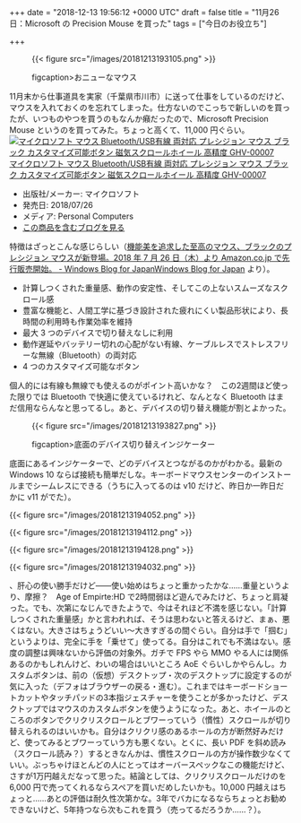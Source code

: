 
+++
date = "2018-12-13 19:56:12 +0000 UTC"
draft = false
title = "11月26日：Microsoft の Precision Mouse を買った"
tags = ["今日のお役立ち"]

+++
<figure class="figure-image figure-image-fotolife" title="おニューなマウス">

{{< figure src="/images/20181213193105.png"  >}}

figcaption>おニューなマウス</figcaption></figure>11月末から仕事道具を実家（千葉県市川市）に送って仕事をしているのだけど、マウスを入れておくのを忘れてしまった。仕方ないのでこっちで新しいのを買ったが、いつものやつを買うのもなんか癪だったので、Microsoft  Precision Mouse というのを買ってみた。ちょっと高くて、11,000 円ぐらい。<div class="hatena-asin-detail"><a href="http://www.amazon.co.jp/exec/obidos/ASIN/B07FF2KPMJ/bestylesnet-22/"><img src="https://images-fe.ssl-images-amazon.com/images/I/31VtyM6yzSL._SL160_.jpg" class="hatena-asin-detail-image" alt="マイクロソフト マウス Bluetooth/USB有線 両対応 プレシジョン マウス ブラック カスタマイズ可能ボタン 磁気スクロールホイール 高精度 GHV-00007" title="マイクロソフト マウス Bluetooth/USB有線 両対応 プレシジョン マウス ブラック カスタマイズ可能ボタン 磁気スクロールホイール 高精度 GHV-00007"/></a><div class="hatena-asin-detail-info"><a href="http://www.amazon.co.jp/exec/obidos/ASIN/B07FF2KPMJ/bestylesnet-22/">マイクロソフト マウス Bluetooth/USB有線 両対応 プレシジョン マウス ブラック カスタマイズ可能ボタン 磁気スクロールホイール 高精度 GHV-00007</a><ul><li><span class="hatena-asin-detail-label">出版社/メーカー:</span> マイクロソフト</li><li><span class="hatena-asin-detail-label">発売日:</span> 2018/07/26</li><li><span class="hatena-asin-detail-label">メディア:</span> Personal Computers</li><li><a href="http://d.hatena.ne.jp/asin/B07FF2KPMJ/bestylesnet-22" target="_blank">この商品を含むブログを見る</a></li></ul></div><div class="hatena-asin-detail-foot"></div></div>特徴はざっとこんな感じらしい（<a href="https://blogs.windows.com/japan/2018/07/19/microsoft_precision_mouse_black/">機能美を追求した至高のマウス、ブラックのプレシジョン マウスが新登場。2018 年 7 月 26 日（木）より Amazon.co.jp で先行販売開始。 - Windows Blog for JapanWindows Blog for Japan</a> より）。

<ul>
<li>計算しつくされた重量感、動作の安定性、そしてこの上ないスムーズなスクロール感</li>
<li>豊富な機能と、人間工学に基づき設計された疲れにくい製品形状により、長時間の利用時も作業効率を維持</li>
<li>最大 3 つのデバイスで切り替えなしに利用</li>
<li>動作遅延やバッテリー切れの心配がない有線、ケーブルレスでストレスフリーな無線（Bluetooth）の両対応</li>
<li>4 つのカスタマイズ可能なボタン</li>
</ul>個人的には有線も無線でも使えるのがポイント高いかな？　この2週間ほど使った限りでは Bluetooth で快適に使えているけれど、なんとなく Bluetooth はまだ信用ならんなと思ってるし。あと、デバイスの切り替え機能が割とよかった。<figure class="figure-image figure-image-fotolife" title="底面のデバイス切り替えインジケーター">

{{< figure src="/images/20181213193827.png"  >}}

figcaption>底面のデバイス切り替えインジケーター</figcaption></figure>底面にあるインジケーターで、どのデバイスとつながるのかがわかる。最新の Windows 10 ならば接続も簡単だしな。キーボードマウスセンターのインストールまでシームレスにできる（うちに入ってるのは v10 だけど、昨日か一昨日だかに v11 がでた）。

{{< figure src="/images/20181213194052.png"  >}}

{{< figure src="/images/20181213194112.png"  >}}

{{< figure src="/images/20181213194128.png"  >}}

{{< figure src="/images/20181213194032.png"  >}}

、肝心の使い勝手だけど――使い始めはちょっと重かったかな……重量というより、摩擦？　Age of Empirte:HD で2時間弱ほど遊んでみたけど、ちょっと肩凝った。でも、次第になじんできたようで、今はそれほど不満を感じない。「計算しつくされた重量感」かと言われれば、そうは思わないと答えるけど、まぁ、悪くはない。大きさはちょうどいい～大きすぎるの間ぐらい。自分は手で「掴む」というよりは、完全に手を「乗せて」使ってる。自分はこれでも不満はない。感度の調整は興味ないから評価の対象外。ガチで FPS やら MMO やる人には関係あるのかもしれんけど、わいの場合はいいところ AoE ぐらいしかやらんし。カスタムボタンは、前の（仮想）デスクトップ・次のデスクトップに設定するのが気に入った（デフォはブラウザーの戻る・進む）。これまではキーボードショートカットやタッチパッドの3本指ジェスチャーを使うことが多かったけど、デスクトップではマウスのカスタムボタンを使うようになった。あと、ホイールのところのボタンでクリクリスクロールとブワーっていう（慣性）スクロールが切り替えられるのはいいかも。自分はクリクリ感のあるホールの方が断然好みだけど、使ってみるとブワーっていう方も悪くない。とくに、長い PDF を斜め読み（スクロール読み？）するときなんかは、慣性スクロールの方が操作数少なくていい。ぶっちゃけほとんどの人にとってはオーバースペックなこの機能だけど、さすが1万円越えだなって思った。結論としては、クリクリスクロールだけのを 6,000 円で売ってくれるならスペアを買いだめしたいかも。10,000 円越えはちょっと……あとの評価は耐久性次第かな。3年でバカになるならちょっとお勧めできないけど、5年持つなら次もこれを買う（売ってるだろうか……？）。


